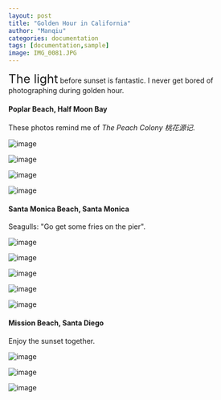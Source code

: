 ```yaml
---
layout: post
title: "Golden Hour in California"
author: "Manqiu"
categories: documentation
tags: [documentation,sample]
image: IMG_0081.JPG
---
```


<span style="font-size:24px;">The light</span> before sunset is fantastic. I never get bored of photographing during golden hour.


#### Poplar Beach, Half Moon Bay

These photos remind me of *The Peach Colony 桃花源记*.  

![image](/assets/img/hmb1.JPG)

![image](/assets/img/hmb2.JPG)

![image](/assets/img/hmb3.JPG)

![image](/assets/img/hmb4.JPG)


#### Santa Monica Beach, Santa Monica

Seagulls: "Go get some fries on the pier".

![image](/assets/img/la1.jpg)

![image](/assets/img/la2.jpg)

![image](/assets/img/la3.JPG)

![image](/assets/img/la4.JPG)

![image](/assets/img/la5.JPG)


#### Mission Beach, Santa Diego

Enjoy the sunset together.

![image](/assets/img/sd1.jpg)

![image](/assets/img/sd2.jpg)

![image](/assets/img/sd3.JPG)


